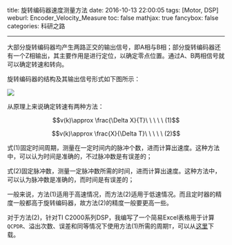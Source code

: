 title: 旋转编码器速度测量方法
date: 2016-10-13 22:00:05
tags: [Motor, DSP]
weburl: Encoder_Velocity_Measure
toc: false
mathjax: true
fancybox: false
categories: 科研之路

---

大部分旋转编码器均产生两路正交的输出信号，即A相与B相；部分旋转编码器还有一个Z相输出，其主要作用是进行定位，以确定零点位置。通过A、B两相信号就可以确定转速和转向。

<!--more-->

旋转编码器的结构及其输出信号形式如下图所示：

![](https://img.gaomf.cn/20160522152021.png?x-oss-process=image/resize,w_600)

从原理上来说确定转速有两种方法：

$$v(k)\approx \frac{\Delta X}{T}\ \ \ \ \ (1)$$

$$v(k)\approx \frac{X}{\Delta T}\ \ \ \ \ (2)$$

式(1)固定时间周期，测量在一定时间内的脉冲个数，进而计算出速度。这种方法中，可以认为时间是准确的，不过脉冲数是有误差的；

式(2)固定脉冲数，测量一定脉冲数所需的时间，进而计算出速度。这种方法中，可以认为脉冲数是准确的，而时间是有误差的；

一般来说，方法(1)适用于高速情况，而方法(2)适用于低速情况。而且定时器的精度一般都高于旋转编码器，故方法(2)的精度一般要更高一些。

对于方法(2)，针对TI C2000系列DSP，我编写了一个简易Excel表格用于计算`QCPDR`、溢出次数、误差和同等情况下使用方法(1)所需的周期`T`，可以从[这里](https://img.gaomf.cn/28030%E6%97%8B%E8%BD%AC%E7%BC%96%E7%A0%81%E5%99%A8%E8%AE%A1%E7%AE%97.xlsx)下载。


